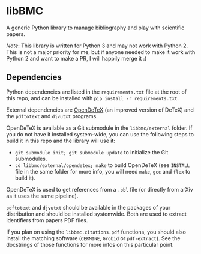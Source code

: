 libBMC
======

A generic Python library to manage bibliography and play with scientific
papers.


_Note_: This library is written for Python 3 and may not work with Python 2.
This is not a major priority for me, but if anyone needed to make it work with
Python 2 and want to make a PR, I will happily merge it :)


## Dependencies

Python dependencies are listed in the `requirements.txt` file at the root of
this repo, and can be installed with `pip install -r requirements.txt`.


External dependencies are [OpenDeTeX](https://code.google.com/p/opendetex/)
(an improved version of DeTeX) and the `pdftotext` and `djvutxt` programs.


OpenDeTeX is available as a Git submodule in the `libbmc/external` folder. If
you do not have it installed system-wide, you can use the following steps to
build it in this repo and the library will use it:

* `git submodule init; git submodule update` to initialize the Git submodules.
* `cd libbmc/external/opendetex; make` to build OpenDeTeX (see `INSTALL` file
  in the same folder for more info, you will need `make`, `gcc` and `flex` to
  build it).

OpenDeTeX is used to get references from a `.bbl` file (or directly from arXiv
as it uses the same pipeline).


`pdftotext` and `djvutxt` should be available in the packages of your
distribution and should be installed systemwide. Both are used to extract
identifiers from papers PDF files.


If you plan on using the `libbmc.citations.pdf` functions, you should also
install the matching software (`CERMINE`, `Grobid` or `pdf-extract`). See the
docstrings of those functions for more infos on this particular point.

